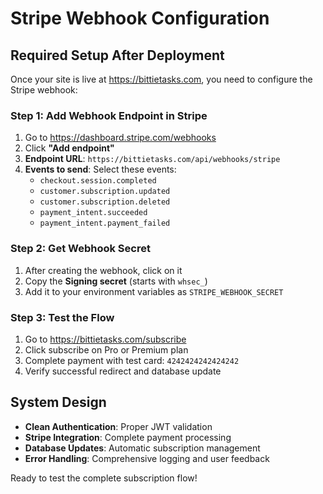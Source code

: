 # Stripe Webhook Configuration

## Required Setup After Deployment

Once your site is live at https://bittietasks.com, you need to configure the Stripe webhook:

### Step 1: Add Webhook Endpoint in Stripe
1. Go to https://dashboard.stripe.com/webhooks
2. Click **"Add endpoint"**
3. **Endpoint URL**: `https://bittietasks.com/api/webhooks/stripe`
4. **Events to send**: Select these events:
   - `checkout.session.completed`
   - `customer.subscription.updated` 
   - `customer.subscription.deleted`
   - `payment_intent.succeeded`
   - `payment_intent.payment_failed`

### Step 2: Get Webhook Secret
1. After creating the webhook, click on it
2. Copy the **Signing secret** (starts with `whsec_`)
3. Add it to your environment variables as `STRIPE_WEBHOOK_SECRET`

### Step 3: Test the Flow
1. Go to https://bittietasks.com/subscribe
2. Click subscribe on Pro or Premium plan  
3. Complete payment with test card: `4242424242424242`
4. Verify successful redirect and database update

## System Design
- **Clean Authentication**: Proper JWT validation
- **Stripe Integration**: Complete payment processing 
- **Database Updates**: Automatic subscription management
- **Error Handling**: Comprehensive logging and user feedback

Ready to test the complete subscription flow!